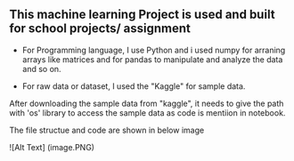 ## This machine learning Project is used and built for school projects/ assignment 

- For Programming language, I use Python and i used numpy for arraning arrays like matrices and for pandas to manipulate and analyze the data and so on. 

- For raw data or dataset, I used the "Kaggle" for sample data.

After downloading the sample data from "kaggle", it needs to give the path with 'os' library to access the sample data as code is mentiion in notebook.

The file structue and code are shown in below image

![Alt Text] (image.PNG)